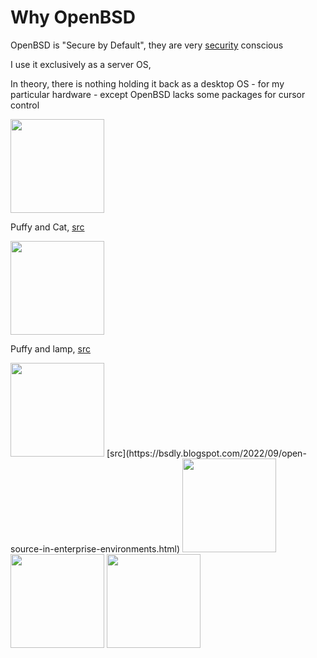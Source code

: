 <style>body { background: url(.pix/puf.gif) no-repeat; background-position: top right !important; background-attachment: fixed; background-size: 120px auto; /* Adjust the size as needed */ }</style>

# Why OpenBSD

OpenBSD is "Secure by Default", they are very [security](https://www.openbsd.org/security.html) conscious

I use it exclusively as a server OS,

In theory, there is nothing holding it back as a desktop OS - for my particular hardware - except OpenBSD lacks some packages for cursor control

<img src=".pix/puf_and_cat.avif" style="width:150px; height: auto;">

Puffy and Cat, [src](https://www.linux.org.ru/gallery/screenshots/4888769)

<img src=".pix/puf_lamp.avif" style="width:150px; height: auto;">

Puffy and lamp, [src](https://www.reddit.com/r/openbsd/comments/dr6ixq/a_puffy_lamp/)

<img src=".pix/puf_shiny.avif" style="width:150px; height: auto;">
[src](https://bsdly.blogspot.com/2022/09/open-source-in-enterprise-environments.html)

<img src=".pix/puf_irl1.avif" style="width:150px; height: auto;">
<img src=".pix/puf_irl2.avif" style="width:150px; height: auto;">
<img src=".pix/puf_irl3.avif" style="width:150px; height: auto;">
